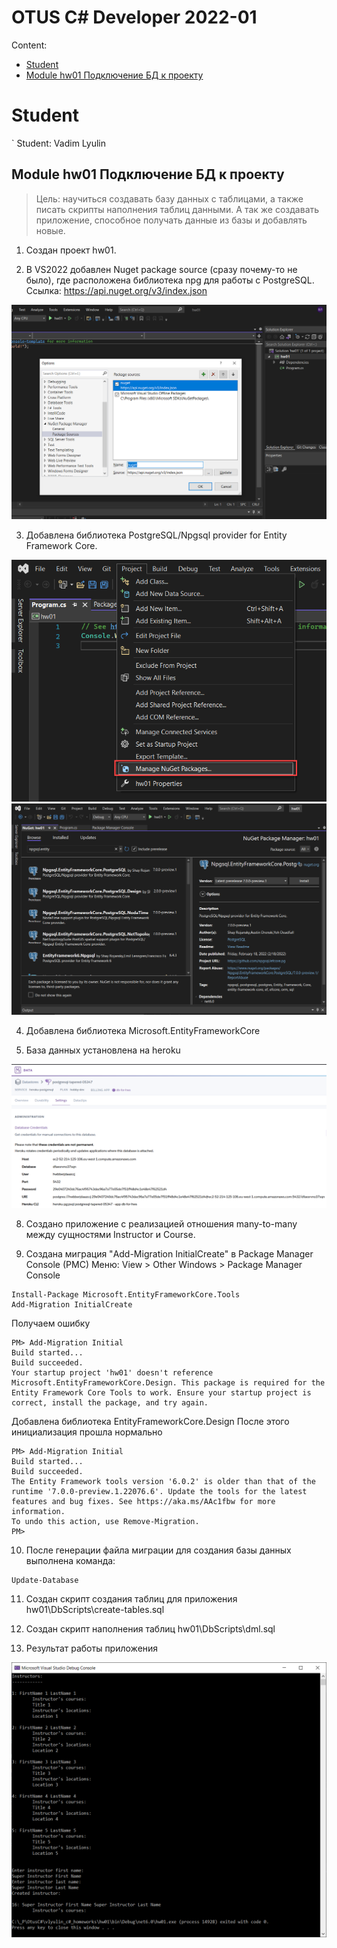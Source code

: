 # OTUS C# Developer 2022-01

Content:
* [Student](#Student)
* [Module hw01 Подключение БД к проекту](#Module-hw01-db)

# Student
`
Student: Vadim Lyulin

## Module hw01 Подключение БД к проекту <a name="Module-hw01-db"></a>
> Цель: научиться создавать базу данных с таблицами, а также писать скрипты наполнения таблиц данными. 
> А так же создавать приложение, способное получать данные из базы и добавлять новые.

1. Создан проект hw01.

2. В VS2022 добавлен Nuget package source (сразу почему-то не было), где расположена библиотека npg для работы с PostgreSQL.
Ссылка: https://api.nuget.org/v3/index.json

![](hw01/imgs/nuget-package-source.png)

3. Добавлена библиотека  PostgreSQL/Npgsql provider for Entity Framework Core.

![](hw01/imgs/manage-nuget-packages.png)
![](hw01/imgs/install-npgsql-ef-package.png)

4. Добавлена библиотека Microsoft.EntityFrameworkCore

5. База данных установлена на heroku

![](hw01/imgs/heroku-db.png)

8. Создано приложение с реализацией отношения many-to-many между сущностями Instructor и Course.

9. Создана миграция "Add-Migration InitialCreate" в Package Manager Console (PMC)
Меню: View > Other Windows > Package Manager Console
```
Install-Package Microsoft.EntityFrameworkCore.Tools
Add-Migration InitialCreate
```
Получаем ошибку
```
PM> Add-Migration Initial
Build started...
Build succeeded.
Your startup project 'hw01' doesn't reference Microsoft.EntityFrameworkCore.Design. This package is required for the Entity Framework Core Tools to work. Ensure your startup project is correct, install the package, and try again.
```
Добавлена библиотека EntityFrameworkCore.Design
После этого инициализация прошла нормально
```
PM> Add-Migration Initial
Build started...
Build succeeded.
The Entity Framework tools version '6.0.2' is older than that of the runtime '7.0.0-preview.1.22076.6'. Update the tools for the latest features and bug fixes. See https://aka.ms/AAc1fbw for more information.
To undo this action, use Remove-Migration.
PM> 
```

10. После генерации файла миграции для создания базы данных выполнена команда:
```
Update-Database
```
11. Создан скрипт создания таблиц для приложения hw01\DbScripts\create-tables.sql 

12. Создан скрипт наполнения таблиц hw01\DbScripts\dml.sql

13. Результат работы приложения

![](hw01/imgs/program-output-result.png)
